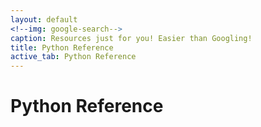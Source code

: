 ```yaml
---
layout: default
<!--img: google-search-->
caption: Resources just for you! Easier than Googling!
title: Python Reference
active_tab: Python Reference
---
```


# Python Reference

